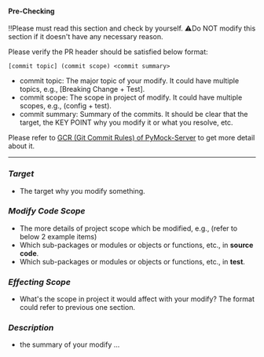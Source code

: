 #### Pre-Checking

‼️Please must read this section and check by yourself.
⚠️Do NOT modify this section if it doesn't have any necessary reason.

Please verify the PR header should be satisfied below format: 
    
    [commit topic] (commit scope) <commit summary>

* commit topic: The major topic of your modify. It could have multiple topics, e.g., [Breaking Change + Test].
* commit scope: The scope in project of modify. It could have multiple scopes, e.g., (config + test).
* commit summary: Summary of the commits. It should be clear that the target, the KEY POINT why you modify it or what you resolve, etc.

Please refer to [GCR (Git Commit Rules) of PyMock-Server](../../.gitcommitrules) to get more detail about it.

<hr>

### _Target_

* The target why you modify something.


### _Modify Code Scope_

* The more details of project scope which be modified, e.g., (refer to below 2 example items)
* Which sub-packages or modules or objects or functions, etc., in **source code**.
* Which sub-packages or modules or objects or functions, etc., in **test**.


### _Effecting Scope_

* What's the scope in project it would affect with your modify? The format could refer to previous one section.


### _Description_

* the summary of your modify ...
